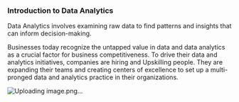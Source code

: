 ### Introduction to Data Analytics  
Data Analytics involves examining raw data to find patterns and insights that can inform decision-making.

Businesses today recognize the untapped value in data and data analytics as a crucial factor for business competitiveness. To drive their data and analytics initiatives, companies are hiring and Upskilling people. They are expanding their teams and creating centers of excellence to set up a multi-pronged data and analytics practice in their organizations.

![Uploading image.png…]()



